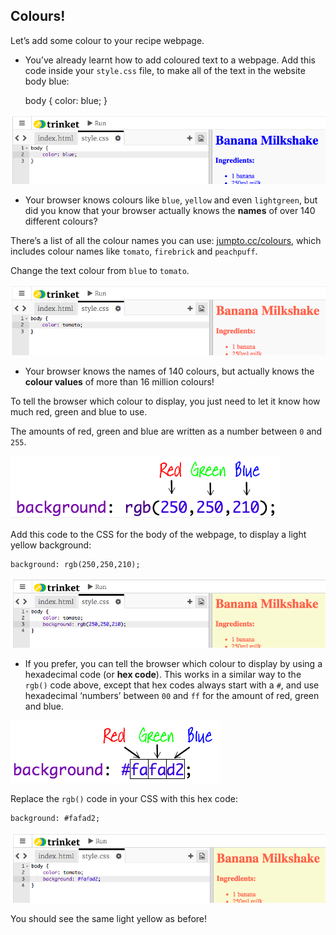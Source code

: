 ## Colours!

Let’s add some colour to your recipe webpage.

+ You’ve already learnt how to add coloured text to a webpage. Add this code inside your `style.css` file, to make all of the text in the website body blue:

    body {
        color: blue;
    }
    

![צילום מסך](images/recipe-blue.png)

+ Your browser knows colours like `blue`, `yellow` and even `lightgreen`, but did you know that your browser actually knows the **names** of over 140 different colours?

There’s a list of all the colour names you can use: [jumpto.cc/colours](http://jumpto.cc/colours), which includes colour names like `tomato`, `firebrick` and `peachpuff`.

Change the text colour from `blue` to `tomato`.

![צילום מסך](images/recipe-tomato.png)

+ Your browser knows the names of 140 colours, but actually knows the **colour values** of more than 16 million colours!

To tell the browser which colour to display, you just need to let it know how much red, green and blue to use.

The amounts of red, green and blue are written as a number between `0` and `255`.

![צילום מסך](images/recipe-rgb-img.png)

Add this code to the CSS for the body of the webpage, to display a light yellow background:

    background: rgb(250,250,210);
    

![צילום מסך](images/recipe-rgb.png)

+ If you prefer, you can tell the browser which colour to display by using a hexadecimal code (or **hex code**). This works in a similar way to the `rgb()` code above, except that hex codes always start with a `#`, and use hexadecimal ‘numbers’ between `00` and `ff` for the amount of red, green and blue.

![צילום מסך](images/recipe-hex-img.png)

Replace the `rgb()` code in your CSS with this hex code:

    background: #fafad2;
    

![צילום מסך](images/recipe-hex.png)

You should see the same light yellow as before!